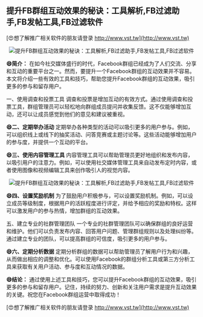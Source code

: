 ## **提升FB群组互动效果的秘诀：工具解析,FB过滤助手,FB发帖工具,FB过滤软件**

[😍想了解推广相关软件的朋友请登录 http://www.vst.tw](http://www.vst.tw)

 <center><img src="https://vst.tw/MP4/tuiguang/png/4.png" alt="提升FB群组互动效果的秘诀：工具解析,FB过滤助手,FB发帖工具,FB过滤软件"></center>

**😄简介：**
在如今社交媒体盛行的时代，Facebook群组已经成为了人们交流、分享和互动的重要平台之一。然而，要提升一个Facebook群组的互动效果并不容易。本文将介绍一些有效的工具和技巧，帮助您提升Facebook群组的互动效果，吸引更多的参与和留存用户。

一、使用调查和投票工具
调查和投票是增加互动的有效方式。通过使用调查和投票工具，群组管理员可以轻松地向群组成员提问并收集反馈。这不仅能够增加互动，还可以让成员感觉到他们的意见和建议被重视。

**😄二、定期举办活动**
定期举办各种类型的活动可以吸引更多的用户参与。例如，可以组织线上或线下的抽奖活动、问答竞赛或主题讨论等。这些活动能够增加用户的参与度，并提供一个互动的平台。

**😄三、使用内容管理工具**
内容管理工具可以帮助管理员更好地组织和发布内容，以吸引用户的注意力。例如，可以使用社交媒体管理工具来自动发布定时内容，或者使用图像和视频编辑工具来创作吸引人的视觉内容。

 <center><img src="https://vst.tw/MP4/tuiguang/png/0.png" alt="提升FB群组互动效果的秘诀：工具解析,FB过滤助手,FB发帖工具,FB过滤软件"></center>

**😄四、设置奖励机制**
为了鼓励用户积极参与，可以设置奖励机制。例如，可以设立成员等级制度，根据用户的活跃程度进行评定，并给予相应的奖励和特权。这样可以激发用户的参与热情，增加群组的互动效果。

五、建立专业的社群管理团队
一个专业的社群管理团队可以确保群组的良好运营和维护。他们可以负责发布内容、回答用户问题、管理群组规则以及处理纠纷等。通过建立专业的团队，可以提高群组的可信度，吸引更多的用户参与。

**😄六、定期分析数据**
定期分析群组的数据可以帮助管理员了解用户行为和兴趣，从而做出相应的调整和优化。可以使用Facebook的群组分析工具或第三方分析工具来获取有关用户活动、参与度和互动情况的数据。

**😄结论：**
通过使用上述工具和技巧，您可以提升Facebook群组的互动效果，吸引更多的参与和留存用户。记住，持续的努力、创新和关注用户需求是提升互动效果的关键。祝您在Facebook群组运营中取得成功！

[😍想了解推广相关软件的朋友请登录 http://www.vst.tw](http://www.vst.tw)



